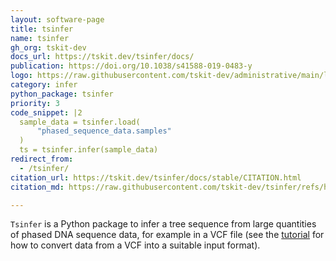 ```yaml
---
layout: software-page
title: tsinfer
name: tsinfer
gh_org: tskit-dev
docs_url: https://tskit.dev/tsinfer/docs/
publication: https://doi.org/10.1038/s41588-019-0483-y
logo: https://raw.githubusercontent.com/tskit-dev/administrative/main/logos/svg/tsinfer/Tskit_tsinfer_logo_on_black_no_background.eps.svg
category: infer
python_package: tsinfer
priority: 3
code_snippet: |2
  sample_data = tsinfer.load(
      "phased_sequence_data.samples"
  )
  ts = tsinfer.infer(sample_data)
redirect_from:
  - /tsinfer/
citation_url: https://tskit.dev/tsinfer/docs/stable/CITATION.html
citation_md: https://raw.githubusercontent.com/tskit-dev/tsinfer/refs/heads/main/CITATION.md

---
```

``Tsinfer`` is a Python package to infer a tree sequence from large
quantities of phased DNA sequence data, for example in a VCF file
(see the [tutorial](https://tsinfer.readthedocs.io/en/latest/tutorial.html#reading-a-vcf)
for how to convert data from a VCF into a suitable input format).
